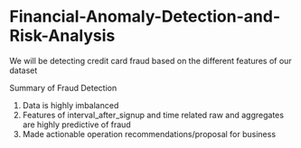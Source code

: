 # Financial-Anomaly-Detection-and-Risk-Analysis
We will be detecting credit card fraud based on the different features of our dataset

Summary of Fraud Detection

1. Data is highly imbalanced
2. Features of interval_after_signup and time related raw and aggregates are highly predictive of fraud
3. Made actionable operation recommendations/proposal for business
